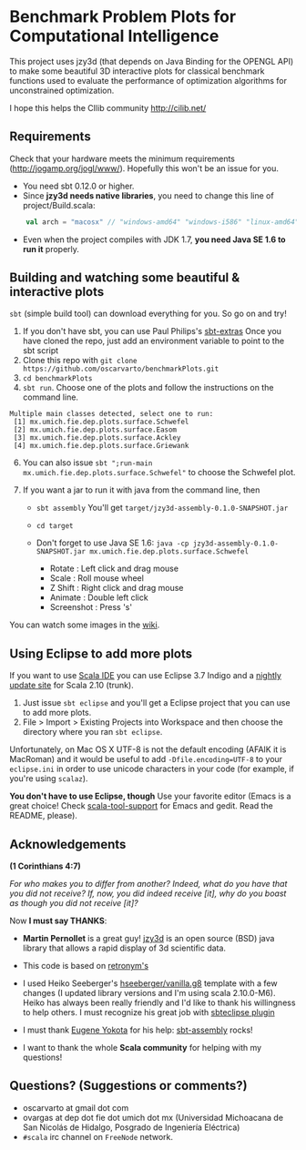 Benchmark Problem Plots for Computational Intelligence
======================================================

This project uses jzy3d (that depends on Java Binding for the OPENGL API) to make some beautiful 3D interactive plots for classical benchmark functions used to evaluate the performance of optimization algorithms for unconstrained optimization.

I hope this helps the CIlib community http://cilib.net/


Requirements
------------

Check that your hardware meets the minimum requirements (http://jogamp.org/jogl/www/). Hopefully this won't be an issue for you.

* You need sbt 0.12.0 or higher.
* Since **jzy3d needs native libraries**, you need to change this line of project/Build.scala:

```scala
    val arch = "macosx" // "windows-amd64" "windows-i586" "linux-amd64" "linux-i586" 
```

* Even when the project compiles with JDK 1.7, **you need Java SE 1.6 to run it** properly.

Building and watching some beautiful & interactive plots
--------------------------------------------------------

`sbt` (simple build tool) can download everything for you. So go on and try!

1. If you don't have sbt, you can use Paul Philips's [sbt-extras](https://github.com/paulp/sbt-extras) Once you have cloned the repo, just add an environment variable to point to the sbt script
2. Clone this repo with `git clone https://github.com/oscarvarto/benchmarkPlots.git`
3. `cd benchmarkPlots`
4. `sbt run`. Choose one of the plots and follow the instructions on the command line.

```
Multiple main classes detected, select one to run:
 [1] mx.umich.fie.dep.plots.surface.Schwefel
 [2] mx.umich.fie.dep.plots.surface.Easom
 [3] mx.umich.fie.dep.plots.surface.Ackley
 [4] mx.umich.fie.dep.plots.surface.Griewank
```

6. You can also issue `sbt ";run-main mx.umich.fie.dep.plots.surface.Schwefel"` to choose the Schwefel plot.
7. If you want a jar to run it with java from the command line, then

   *  `sbt assembly` You'll get `target/jzy3d-assembly-0.1.0-SNAPSHOT.jar`
   * `cd target`
   * Don't forget to use Java SE 1.6: `java -cp jzy3d-assembly-0.1.0-SNAPSHOT.jar mx.umich.fie.dep.plots.surface.Schwefel`
   
     * Rotate     : Left click and drag mouse
     * Scale      : Roll mouse wheel
     * Z Shift    : Right click and drag mouse
     * Animate    : Double left click
     * Screenshot : Press 's' 

You can watch some images in the [wiki](https://github.com/oscarvarto/benchmarkPlots/wiki).

Using Eclipse to add more plots
-------------------------------

If you want to use [Scala IDE](http://scala-ide.org/) you can use Eclipse 3.7 Indigo and a [nightly update site](http://scala-ide.org/download/nightly.html) for Scala 2.10 (trunk).

1. Just issue `sbt eclipse` and you'll get a Eclipse project that you can use to add more plots.
2. File > Import > Existing Projects into Workspace and then choose the directory where you ran `sbt eclipse`.

Unfortunately, on Mac OS X UTF-8 is not the default encoding (AFAIK it is MacRoman) and it would be useful to add `-Dfile.encoding=UTF-8` to your `eclipse.ini` in order to use unicode characters in your code (for example, if you're using `scalaz`).

**You don't have to use Eclipse, though** Use your favorite editor (Emacs is a great choice! Check [scala-tool-support](http://www.scala-lang.org/downloads) for Emacs and gedit. Read the README, please).

Acknowledgements
----------------

**(1 Corinthians 4:7)**

 *For who makes you to differ from another? Indeed, what do you have that you did not receive? If, now, you did indeed receive [it], why do you boast as though you did not receive [it]?*

Now **I must say THANKS**:

* **Martin Pernollet** is a great guy! [jzy3d](http://www.jzy3d.org/index.php) is an open source (BSD) java library that allows a rapid display of 3d scientific data.

* This code is based on [retronym's](https://github.com/retronym/jzy3d-demo)
* I used Heiko Seeberger's [hseeberger/vanilla.g8](https://github.com/hseeberger/vanilla.g8) template with a few changes (I updated library versions and I'm using scala 2.10.0-M6). Heiko has always been really friendly and I'd like to thank his willingness to help others. I must recognize his great job with [sbteclipse plugin](https://github.com/typesafehub/sbteclipse)
* I must thank [Eugene Yokota](https://groups.google.com/forum/?fromgroups#!topic/simple-build-tool/R2fTt_QOXPs) for his help: [sbt-assembly](https://github.com/sbt/sbt-assembly) rocks! 
* I want to thank the whole **Scala community** for helping with my questions!

Questions? (Suggestions or comments?)
-------------------------------------

* oscarvarto at gmail dot com
* ovargas at dep dot fie dot umich dot mx (Universidad Michoacana de San Nicolás de Hidalgo, Posgrado de Ingeniería Eléctrica)
* `#scala` irc channel on `FreeNode` network. 

